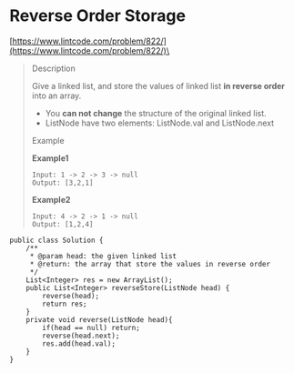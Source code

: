 # Reverse Order Storage

[https://www.lintcode.com/problem/822/](https://www.lintcode.com/problem/822/)\


> Description
>
> Give a linked list, and store the values of linked list **in reverse order** into an array.
>
> * You **can not change** the structure of the original linked list.
> * ListNode have two elements: ListNode.val and ListNode.next
>
> Example
>
> **Example1**
>
> ```
> Input: 1 -> 2 -> 3 -> null
> Output: [3,2,1]
> ```
>
> **Example2**
>
> ```
> Input: 4 -> 2 -> 1 -> null
> Output: [1,2,4]
> ```

```
public class Solution {
    /**
     * @param head: the given linked list
     * @return: the array that store the values in reverse order 
     */
    List<Integer> res = new ArrayList();
    public List<Integer> reverseStore(ListNode head) {
        reverse(head);
        return res;
    }
    private void reverse(ListNode head){
        if(head == null) return;
        reverse(head.next);
        res.add(head.val);
    }
}
```

